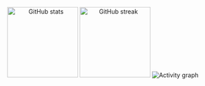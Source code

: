 <div align="center">

  <!-- Readme Stats -->
  <img height="165" src="https://github-readme-stats.vercel.app/api?username=Ayush-Singh-31&show_icons=true&include_all_commits=true&rank_icon=percentile&theme=transparent&hide_border=true" alt="GitHub stats"/>

  <!-- Streaks -->
  <img height="165" src="https://streak-stats.demolab.com?user=Ayush-Singh-31&theme=transparent&hide_longest_streak=true&hide_border=true" alt="GitHub streak"/>

  <!-- Activity Graph -->
  <img src="https://github-readme-activity-graph.vercel.app/graph?username=Ayush-Singh-31&theme=github-compact&hide_border=true" alt="Activity graph"/>

</div>
